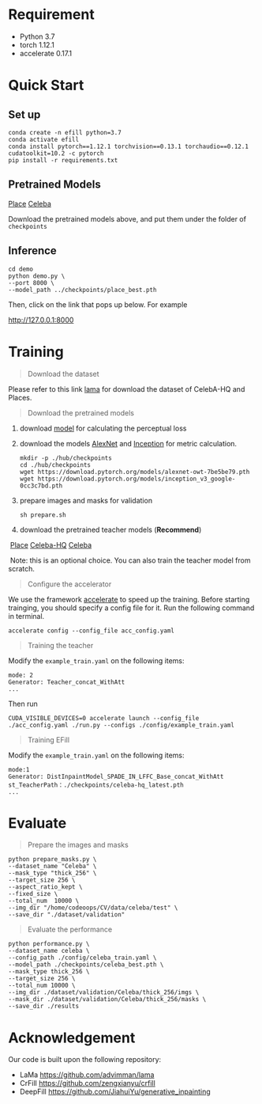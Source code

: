 # Requirement

- Python  3.7
- torch   1.12.1
- accelerate  0.17.1

# Quick Start

## Set up

```shell
conda create -n efill python=3.7 
conda activate efill 
conda install pytorch==1.12.1 torchvision==0.13.1 torchaudio==0.12.1 cudatoolkit=10.2 -c pytorch
pip install -r requirements.txt  
```

## Pretrained Models

[Place](https://drive.google.com/file/d/1snNOR78h8sS9gHYGM55knUhqcsJgQJ86/view?usp=share_link)  [Celeba](https://drive.google.com/file/d/164xO5TntSMXxSmOeAeNdGYI1bYbqGUj5/view?usp=share_link) 

Download the pretrained models above, and put them under the folder of ```checkpoints``` 

## Inference

```shell
cd demo 
python demo.py \
--port 8000 \
--model_path ../checkpoints/place_best.pth
```

Then, click on the link that pops up below. For example 

http://127.0.0.1:8000



# Training

> Download the dataset 

Please refer to this link [lama](https://github.com/advimman/lama) for download the dataset of CelebA-HQ and Places.

> Download the pretrained models

1. download [model](https://drive.google.com/file/d/16Zy70lIuOidQ39_m73FNnOEiV_dWlXjU/view?usp=share_link) for calculating the perceptual loss 

2. download the models [AlexNet](https://download.pytorch.org/models/alexnet-owt-7be5be79.pth) and [Inception](https://download.pytorch.org/models/inception_v3_google-0cc3c7bd.pth) for metric calculation.

   ```shell
   mkdir -p ./hub/checkpoints
   cd ./hub/checkpoints
   wget https://download.pytorch.org/models/alexnet-owt-7be5be79.pth
   wget https://download.pytorch.org/models/inception_v3_google-0cc3c7bd.pth
   ```

3. prepare images and masks for validation

   ```shell
   sh prepare.sh 
   ```

4. download the pretrained teacher models (**Recommend**)

​		[Place](https://drive.google.com/file/d/1iGq7CSaZwLh6ndKg6dPrSgGEWj8-3TNg/view?usp=share_link)   [Celeba-HQ](https://drive.google.com/file/d/1-dHy9Es1wBM5j3kaxiPj7u30YabwnF0i/view?usp=share_link)   [Celeba](https://drive.google.com/file/d/1VqabXkPNr2OostmcY9Yv2JGwTrLysOn7/view?usp=share_link)

​		Note: this is an optional choice. You can also train the teacher model from 		scratch.   

> Configure the accelerator

We use the framework [accelerate](https://github.com/huggingface/accelerate) to speed up the training. Before starting trainging, you should specify a config file for it. Run the following command in terminal.

```shell
accelerate config --config_file acc_config.yaml
```

> Training the teacher

Modify the ```example_train.yaml``` on the following items:

```yam
mode: 2  
Generator: Teacher_concat_WithAtt
...
```

Then run

```shell
CUDA_VISIBLE_DEVICES=0 accelerate launch --config_file ./acc_config.yaml ./run.py --configs ./config/example_train.yaml
```

> Training EFill 

Modify the ```example_train.yaml``` on the following items:

```yam
mode:1
Generator: DistInpaintModel_SPADE_IN_LFFC_Base_concat_WithAtt
st_TeacherPath：./checkpoints/celeba-hq_latest.pth
...
```



# Evaluate 

> Prepare the images and masks 

```shell
python prepare_masks.py \
--dataset_name "Celeba" \
--mask_type "thick_256" \
--target_size 256 \
--aspect_ratio_kept \
--fixed_size \
--total_num  10000 \
--img_dir "/home/codeoops/CV/data/celeba/test" \
--save_dir "./dataset/validation"
```

> Evaluate the performance

```shell
python performance.py \
--dataset_name celeba \
--config_path ./config/celeba_train.yaml \
--model_path ./checkpoints/celeba_best.pth \
--mask_type thick_256 \
--target_size 256 \
--total_num 10000 \
--img_dir ./dataset/validation/Celeba/thick_256/imgs \
--mask_dir ./dataset/validation/Celeba/thick_256/masks \
--save_dir ./results
```



# Acknowledgement

Our code is built upon the following repository:

-  LaMa https://github.com/advimman/lama
-  CrFill https://github.com/zengxianyu/crfill
-  DeepFill https://github.com/JiahuiYu/generative_inpainting

